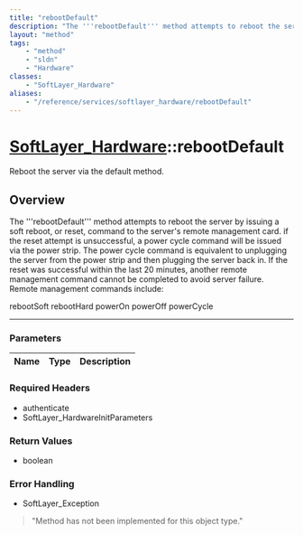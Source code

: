 ```yaml
---
title: "rebootDefault"
description: "The '''rebootDefault''' method attempts to reboot the server by issuing a soft reboot, or reset, command to the server's... "
layout: "method"
tags:
    - "method"
    - "sldn"
    - "Hardware"
classes:
    - "SoftLayer_Hardware"
aliases:
    - "/reference/services/softlayer_hardware/rebootDefault"
---
```

# [SoftLayer_Hardware](/reference/services/SoftLayer_Hardware)::rebootDefault


Reboot the server via the default method.


## Overview 
The '''rebootDefault''' method attempts to reboot the server by issuing a soft reboot, or reset, command to the server's remote management card. if the reset attempt is unsuccessful, a power cycle command will be issued via the power strip. The power cycle command is equivalent to unplugging the server from the power strip and then plugging the server back in. If the reset was successful within the last 20 minutes, another remote management command cannot be completed to avoid server failure. Remote management commands include: 

rebootSoft rebootHard powerOn powerOff powerCycle 



-----

### Parameters 
|Name | Type | Description |
| --- | --- | --- |


### Required Headers
* authenticate
* SoftLayer_HardwareInitParameters


### Return Values
* boolean



### Error Handling

* SoftLayer_Exception 

> "Method has not been implemented for this object type." 



